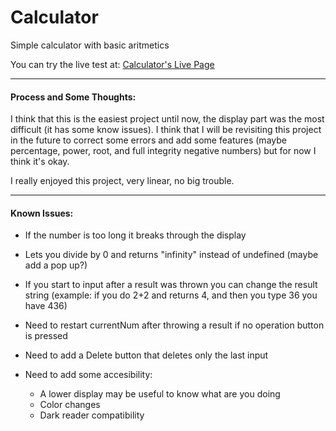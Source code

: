 
# Calculator

Simple calculator with basic aritmetics

You can try the live test at: [Calculator's Live Page](https://joaquinarruiz.github.io/calculator/)

-----
#### Process and Some Thoughts:
I think that this is the easiest project until now, the display part was the most difficult (it has some know issues). I think that I will be revisiting this project in the future to correct some errors and add some features (maybe percentage, power, root, and full integrity negative numbers) but for now I think it's okay.

I really enjoyed this project, very linear, no big trouble.

-----

#### Known Issues:   
- If the number is too long it breaks through the display                
- Lets you divide by 0 and returns "infinity" instead of undefined (maybe add a pop up?)
- If you start to input after a result was thrown you can change the result string (example: if you do 2+2 and returns 4, and then you type 36 you have 436)
- Need to restart currentNum after throwing a result if no operation button is pressed
- Need to add a Delete button that deletes only the last input
                
- Need to add some accesibility:
  - A lower display may be useful to know what are you doing
  - Color changes
  - Dark reader compatibility

